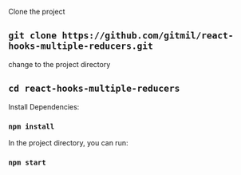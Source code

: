 
Clone the project

## `git clone https://github.com/gitmil/react-hooks-multiple-reducers.git`

change to the project directory

## `cd react-hooks-multiple-reducers`

Install Dependencies:

### `npm install`

In the project directory, you can run:

### `npm start`

